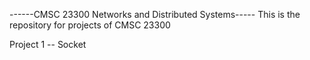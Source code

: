 ------CMSC 23300 Networks and Distributed Systems-----
This is the repository for projects of CMSC 23300

Project 1 -- Socket